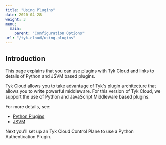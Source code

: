 ```yaml
---
title: "Using Plugins"
date: 2020-04-28
weight: 3
menu:
  main:
    parent: "Configuration Options"
url: "/tyk-cloud/using-plugins"
---
```


## Introduction

This page explains that you can use plugins with Tyk Cloud and links to details of Python and JSVM based plugins.

Tyk Cloud allows you to take advantage of Tyk's plugin architecture that allows you to write powerful middleware. For this version of Tyk Cloud, we support the use of Python and JavaScript Middleware based plugins.

For more details, see: 
* [Python Plugins](/docs/plugins/rich-plugins/python/)
* [JSVM](/docs/plugins/javascript-middleware/)

Next you'll set up an Tyk Cloud Control Plane to use a Python Authentication Plugin.